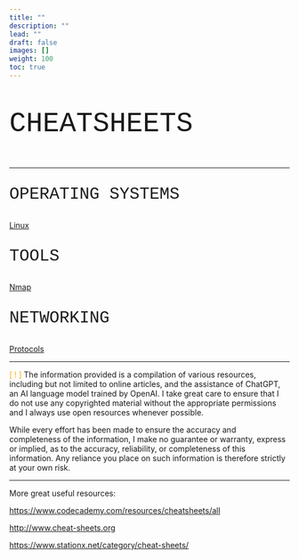 ```yaml
---
title: ""
description: ""
lead: ""
draft: false
images: []
weight: 100
toc: true
---
```


<p style="font-family: Courier New; font-size: 50px">CHEATSHEETS</p>

-------------------------------

<p style="font-family: Courier New; font-size: 30px">OPERATING SYSTEMS</p>

<a class="btn btn-primary btn- px-4 mb-2" href="/docs/cheatsheets/os/linux/introduction/" role="button">Linux</a>


<p style="font-family: Courier New; font-size: 30px">TOOLS</p>

<a class="btn btn-primary btn- px-4 mb-2" href="/docs/cheatsheets/networking/nmapsheet/" role="button">Nmap</a>

<p style="font-family: Courier New; font-size: 30px">NETWORKING</p>

<a class="btn btn-primary btn- px-4 mb-2" href="/docs/cheatsheets/networking/portsandprotocols/" role="button">Protocols</a>

-------------------------------

<font color="orange" >[ ! ]</font> The information provided is a compilation of various resources, including but not limited to online articles, and the assistance of ChatGPT, an AI language model trained by OpenAI. I take great care to ensure that I do not use any copyrighted material without the appropriate permissions and I always use open resources whenever possible.

While every effort has been made to ensure the accuracy and completeness of the information, I make no guarantee or warranty, express or implied, as to the accuracy, reliability, or completeness of this information. Any reliance you place on such information is therefore strictly at your own risk.

----------------------------------
More great useful resources:

<a href>https://www.codecademy.com/resources/cheatsheets/all</a>

<a href>http://www.cheat-sheets.org</a>

<a href>https://www.stationx.net/category/cheat-sheets/</a>
